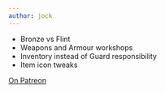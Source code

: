 ```yaml
---
author: jock
---
```

* Bronze vs Flint
* Weapons and Armour workshops
* Inventory instead of Guard responsibility
* Item icon tweaks

[On Patreon](https://www.patreon.com/posts/46159856)
